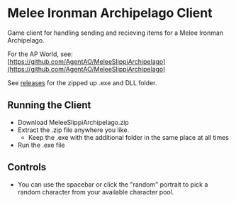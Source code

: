 # Melee Ironman Archipelago Client

Game client for handling sending and recieving items for a Melee Ironman Archipelago.

For the AP World, see: [https://github.com/AgentAO/MeleeSlippiArchipelago](https://github.com/AgentAO/MeleeSlippiArchipelago)

See [releases](https://github.com/AgentAO/MeleeSlippiArchipelagoClient/releases) for the zipped up .exe and DLL folder.

## Running the Client

- Download MeleeSlippiArchipelago.zip
- Extract the .zip file anywhere you like.
  - Keep the .exe with the additional folder in the same place at all times
- Run the .exe file

## Controls

- You can use the spacebar or click the "random" portrait to pick a random character from your available character pool.
